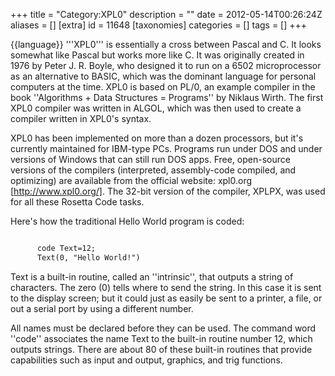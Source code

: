 +++
title = "Category:XPL0"
description = ""
date = 2012-05-14T00:26:24Z
aliases = []
[extra]
id = 11648
[taxonomies]
categories = []
tags = []
+++

{{language}}
'''XPL0''' is essentially a cross between Pascal and C. It looks somewhat like Pascal but works more like C. It was originally created in 1976
by Peter J. R. Boyle, who designed it to run on a 6502 microprocessor as
an alternative to BASIC, which was the dominant language for personal
computers at the time. XPL0 is based on PL/0, an example compiler in the
book ''Algorithms + Data Structures = Programs'' by Niklaus Wirth. The first
XPL0 compiler was written in ALGOL, which was then used to create a compiler
written in XPL0's syntax.

XPL0 has been implemented on more than a dozen processors, but it's
currently maintained for IBM-type PCs. Programs run under DOS and under versions of Windows that can still run DOS apps. Free, open-source versions of the
compilers (interpreted, assembly-code compiled, and optimizing) are
available from the official website: xpl0.org [http://www.xpl0.org/]. The 32-bit version of the compiler, XPLPX, was used for all these Rosetta Code tasks.

Here's how the traditional Hello World program is coded:


```txt

      code Text=12;
      Text(0, "Hello World!")

```


Text is a built-in routine, called an ''intrinsic'', that outputs a string
of characters. The zero (0) tells where to send the string. In this case
it is sent to the display screen; but it could just as easily be sent to
a printer, a file, or out a serial port by using a different number.

All names must be declared before they can be used. The command word
''code'' associates the name Text to the built-in routine number 12, which
outputs strings. There are about 80 of these built-in routines that
provide capabilities such as input and output, graphics, and trig
functions.
